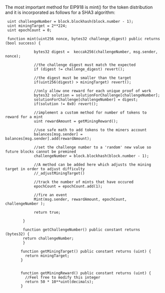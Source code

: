 The most important method for EIP918 is mint() for the token distribution and it is incorporated as follows for a SHA3 algorithm: 


     uint challengeNumber = block.blockhash(block.number - 1);
     uint miningTarget = 2**224;
     uint epochCount = 0;

     function mint(uint256 nonce, bytes32 challenge_digest) public returns (bool success) { 
                 
                 bytes32 digest =  keccak256(challengeNumber, msg.sender, nonce);

                 //the challenge digest must match the expected
                 if (digest != challenge_digest) revert();

                 //the digest must be smaller than the target
                 if(uint256(digest) > miningTarget) revert(); 

                 //only allow one reward for each unique proof of work
                 bytes32 solution = solutionForChallenge[challengeNumber];
                 solutionForChallenge[challengeNumber] = digest;
                 if(solution != 0x0) revert();  
                
                 //implement a custom method for number of tokens to reward for a mint
                 uint rewardAmount = getMiningReward();
                
                 //use safe math to add tokens to the miners account
                 balances[msg.sender] = balances[msg.sender].add(rewardAmount);

                 //set the challenge number to a 'random' new value so future blocks cannot be premined
                 challengeNumber = block.blockhash(block.number - 1);
                 
                 //A method can be added here which adjusts the mining target in order to adjust difficulty
                 //_adjustMiningTarget()
                 
                 //track the number of mints that have occured
                 epochCount = epochCount.add(1);
                 
                 //fire an event
                 Mint(msg.sender, rewardAmount, epochCount, challengeNumber );

                 return true;

            }
            
            function getChallengeNumber() public constant returns (bytes32) {
            return challengeNumber;
            }
           
           function getMiningTarget() public constant returns (uint) {
             return miningTarget;
           }
           
           
           function getMiningReward() public constant returns (uint) {
             //Feel free to modify this integer 
             return 50 * 10**uint(decimals);
           }

